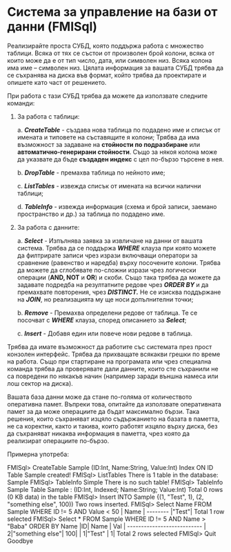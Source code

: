 
# Система за управление на бази от данни (FMISql)

Реализирайте проста СУБД, която поддържа работа с множество таблици. Всяка от тях се
състои от произволен брой колони, всяка от които може да е от тип число, дата, или
символен низ. Всяка колона има име – символен низ. Цялата информация за вашата
СУБД трябва да се съхранява на диска във формат, който трябва да проектирате и
опишете като част от решението.

При работа с тази СУБД трябва да можете да използвате следните команди:

1. За работа с таблици:

	a. ***CreateTable*** - създава нова таблица по подадено име и списък от имената и
	типовете на съставящите я колони; Трябва да има възможност за задаване на
	**стойности по подразбиране** или **автоматично-генерирани стойности**. Също
	за някоя колона може да указвате да бъде **създаден индекс** с цел по-бързо
	търсене в нея.

	b. ***DropTable*** - премахва таблица по нейното име;

	c. ***ListTables*** - извежда списък от имената на всички налични таблици;

	d. ***TableInfo*** - извежда информация (схема и брой записи, заемано пространство и
	др.) за таблица по подадено име.

2. За работа с данните:

	a. ***Select*** - Изпълнява заявка за извличане на данни от вашата система. Трябва да
	се поддържа ***WHERE*** клауза при която можете да филтрирате записи чрез
	изрази включващи оператори за сравнение (равенство и наредба) върху
	посочените колони. Трябва да можете да сглобявате по-сложни изрази чрез
	логически операции (**AND, NOT** и **OR**) и скоби. Също така трябва да можете да
	задавате подредба на резултатните редове чрез ***ORDER BY*** и да премахвате
	повторения, чрез ***DISTINCT.*** Не се изисква поддържане на ***JOIN***, но
	реализацията му ще носи допълнителни точки;

	b. ***Remove*** - Премахва определени редове от таблица. Те се посочват с ***WHERE***
	клауза, според описанието за ***Select***;

	c. ***Insert*** - Добавя един или повече нови редове в таблица.

Трябва да имате възможност да работите със системата през прост конзолен интерфейс.
Трябва да прихващате всякакви грешки по време на работа. Също при стартиране на
програмата или чрез специална команда трябва да проверявате дали данните, които сте
съхранили не са повредени по някакъв начин (например заради външна намеса или лош
сектор на диска).

Вашата база данни може да стане по-голяма от количеството оперативна памет. Въпреки
това, опитайте да използвате оперативната памет за да може операциите да бъдат
максимално бързи. Така решения, които съхраняват изцяло съдържанието на базата в
паметта, не са коректни, както и такива, които работят изцяло върху диска, без да
съхраняват никаква информация в паметта, чрез която да реализират операциите
по-бързо.

Примерна употреба:

FMISql> CreateTable Sample (ID:Int, Name:String, Value:Int) Index ON ID
Table Sample created!
FMISql> ListTables
There is 1 table in the database:
	Sample
FMISql> TableInfo Simple
There is no such table!
FMISql> TableInfo Sample
Table Sample : (ID:Int, Indexed; Name:String; Value:Int)
Total 0 rows (0 KB data) in the table
FMISql> Insert INTO Sample {(1, "Test", 1), (2, "something else", 100))
Two rows inserted.
FMISql> Select Name FROM Sample WHERE ID != 5 AND Value < 50
| Name |
\--------
|"Test"|
Total 1 row selected
FMISql> Select \* FROM Sample WHERE ID != 5 AND Name > "Baba" ORDER BY Name
|ID| 	  Name		| Val |
\---------------------------
| 2|"something else"|  100|
| 1|"Test"			|	 1|
Total 2 rows selected
FMISql> Quit
Goodbye


